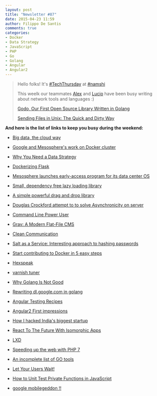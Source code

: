 ```yaml
---
layout: post
title: "Newsletter #87"
date: 2015-04-23 11:59
author: Filippo De Santis
comments: true
categories: 
- Docker
- Data Strategy
- JavaScript
- PHP
- Go
- Golang
- Angular
- Angular2
---
```



> Hello folks!
> It's [#TechThursday](http://tech.namshi.com/blog/categories/techthursday/) at [#namshi](http://twitter.com/techNamshi)
> 
> This weelk our teammates [Alex](http://tech.namshi.com/team/#Alessandro%20Nadalin) and [Lucio](http://tech.namshi.com/team/#Luciano%20Colosio) have been busy writing about network tools and languages :)
> 
> [Godo, Our First Open Source Library Written in Golang](http://tech.namshi.com/blog/2015/04/18/godo-our-first-open-source-library-written-in-golang/)
>
> [Sending Files in Unix: The Quick and Dirty Way](http://tech.namshi.com/blog/2015/04/19/seding-files-in-unix-the-quick-and-dirty-way/)
>

**And here is the list of links to keep you busy during the weekend:**

* [Big data, the cloud way](http://googlecloudplatform.blogspot.ae/2015/04/big-data-cloud-way.html)

* [Google and Mesosphere's work on Docker cluster](http://www.zdnet.com/article/google-and-mesospheres-work-on-docker-cluster-manager-kubernetes-pays-off/)

* [Why You Need a Data Strategy](http://radius.com/2015/04/16/why-you-need-a-data-strategy/)
<!-- more -->
* [Dockerizing Flask](https://realpython.com/blog/python/dockerizing-flask-with-compose-and-machine-from-localhost-to-the-cloud/)

* [Mesosphere launches early-access program for its data center OS](http://venturebeat.com/2015/04/22/mesosphere-launches-early-access-program-for-its-data-center-operating-system/)

* [Small, dependency free lazy loading library ](http://callmecavs.github.io/layzr.js/)

* [A simple powerful drag and drop library](http://bevacqua.github.io/dragula/)

* [Douglas Crockford attempt to  to solve Asynchronicity on server](http://www.rq.crockford.com)

* [Command Line Power User](http://commandlinepoweruser.com/)

* [Grav: A Modern Flat-File CMS](https://ideatosdotcom.wordpress.com/2015/04/18/grav-a-modern-flat-file-cms/)

* [Clean Communication](http://www.daedtech.com/clean-communication)

* [Salt as a Service: Interesting approach to hashing passwords](http://www.darthnull.org/2015/04/21/blind-hash)

* [Start contributing to Docker in 5 easy steps](https://blog.docker.com/2015/04/start-contributing-to-docker-in-5-easy-steps/)

* [Hexspeak](http://buff.ly/1G2pKgY)

* [varnish tuner](https://github.com/unixy/varnishtuner.py/blob/master/README.md?utm_content=buffer4602f&utm_medium=social&utm_source=linkedin.com&utm_campaign=buffer)

* [Why Golang Is Not Good](http://buff.ly/1b5AH9r)

* [Rewriting dl.google.com in golang](http://buff.ly/1bbqJE5)

* [Angular Testing Recipes](https://github.com/willmendesneto/angular-testing-recipes/blob/master/README.md)

* [Angular2 First impressions](http://blog.mgechev.com/2015/04/06/angular2-first-impressions/)

* [How I hacked India's biggest startup](http://thenextweb.com/insider/2015/03/23/how-i-hacked-indias-biggest-startup/)

* [React To The Future With Isomorphic Apps](http://www.smashingmagazine.com/2015/04/21/react-to-the-future-with-isomorphic-apps/)

* [LXD](http://www.ubuntu.com/cloud/tools/lxd)

* [Speeding up the web with PHP 7](http://talks.php.net/fluent15#/)

* [An incomplete list of GO tools](http://dominik.honnef.co/posts/2014/12/an_incomplete_list_of_go_tools/)

* [Let Your Users Wait!](http://uxmag.com/articles/let-your-users-wait)

* [How to Unit Test Private Functions in JavaScript](http://philipwalton.com/articles/how-to-unit-test-private-functions-in-javascript/)

* [google mobilegeddon !!](http://www.businessinsider.com/google-mobilegeddon-2015-4)
